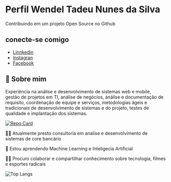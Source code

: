
# Perfil Wendel Tadeu Nunes da Silva

Contribuindo em um projeto Open Source no Github


## conecte-se comigo

 - [Linnkedin](https://www.linkedin.com/in/wendel-tadeu-6b905372/)
 - [Instagran](https://www.instagram.com/wendeltadeu/)
 - [Facebook](https://www.facebook.com/wendel.tadeu1)


## 🚀 Sobre mim
Experiência na análise e desenvolvimento de sistemas web e mobile, gestão de projetos em TI, análise de negócios, análise e documentação de requisito, coordenação de equipe e serviços, metodologias ágeis e tradicionais de desenvolvimento de sistemas e do projeto, testes de qualidade e implantação dos sistemas.

[![Repo Card](https://github-readme-stats.vercel.app/api/pin/?username=SEUUSERNAME&repo=SEUREPOSITORIO&bg_color=000&border_color=30A3DC&show_icons=true&icon_color=30A3DC&title_color=E94D5F&text_color=FFF)](https://github.com/SEUUSERNAME/SEUREPOSITORIO)


👩‍💻 Atualmente presto consultoria em analise e desenvolvimento de sistemas de core bancário

🧠 Estou aprendendo Machine Learning e Inteligecia Artificial

👯‍♀️ Procuro colaborar e compartilhar conhecimento sobre tecnologia, filmes e esportes radicais

![Top Langs](https://github-readme-stats-git-masterrstaa-rickstaa.vercel.app/api/top-langs/?username=SEUUSERNAME&bg_color=000&border_color=30A3DC&title_color=E94D5F&text_color=FFF)